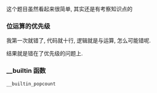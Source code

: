 这个题目虽然看起来很简单, 其实还是有考察知识点的

### 位运算的优先级
我第一次就错了, 代码就十行, 逻辑就是与运算, 怎么可能错呢.

结果就是错在了优先级的问题上.

###  __builtin 函数
```
__builtin_popcount
```
